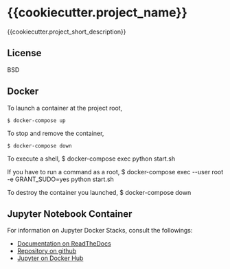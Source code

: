 # {{cookiecutter.project_name}}
{{cookiecutter.project_short_description}}

## License
BSD


## Docker
To launch a container at the project root, 

    $ docker-compose up

To stop and remove the container,

    $ docker-compose down
    
To execute a shell,
    $ docker-compose exec python start.sh

If you have to run a command as a root,
    $ docker-compose exec --user root -e GRANT_SUDO=yes python start.sh

To destroy the container you launched,
    $ docker-compose down

## Jupyter Notebook Container
For information on Jupyter Docker Stacks, consult the followings:
  * [Documentation on ReadTheDocs](https://jupyter-docker-stacks.readthedocs.io/en/latest/index.html)
  * [Repository on github](https://github.com/jupyter/docker-stacks)
  * [Jupyter on Docker Hub](https://hub.docker.com/u/jupyter/)
